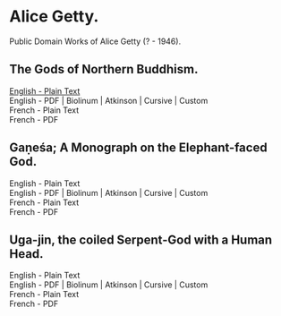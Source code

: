 # Alice Getty.

Public Domain Works of Alice Getty (? - 1946).

## The Gods of Northern Buddhism.

[English - Plain Text](gods-northern-buddhism/full-text-english.md)  
English - PDF | Biolinum | Atkinson | Cursive | Custom  
French - Plain Text  
French - PDF  

## Gaṇeśa; A Monograph on the Elephant-faced God.

English - Plain Text  
English - PDF | Biolinum | Atkinson | Cursive | Custom  
French - Plain Text  
French - PDF  

## Uga-jin, the coiled Serpent-God with a Human Head.

English - Plain Text  
English - PDF | Biolinum | Atkinson | Cursive | Custom  
French - Plain Text  
French - PDF  
